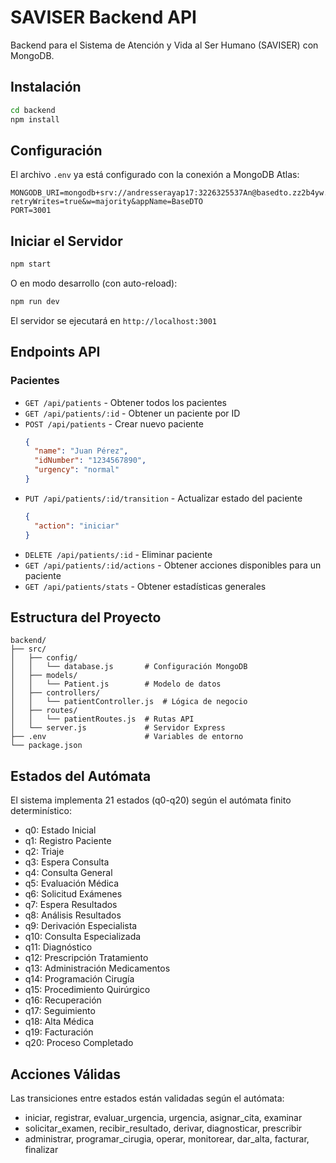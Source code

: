 # SAVISER Backend API

Backend para el Sistema de Atención y Vida al Ser Humano (SAVISER) con MongoDB.

## Instalación

```bash
cd backend
npm install
```

## Configuración

El archivo `.env` ya está configurado con la conexión a MongoDB Atlas:

```
MONGODB_URI=mongodb+srv://andresserayap17:3226325537An@basedto.zz2b4yw.mongodb.net/?retryWrites=true&w=majority&appName=BaseDTO
PORT=3001
```

## Iniciar el Servidor

```bash
npm start
```

O en modo desarrollo (con auto-reload):

```bash
npm run dev
```

El servidor se ejecutará en `http://localhost:3001`

## Endpoints API

### Pacientes

- `GET /api/patients` - Obtener todos los pacientes
- `GET /api/patients/:id` - Obtener un paciente por ID
- `POST /api/patients` - Crear nuevo paciente
  ```json
  {
    "name": "Juan Pérez",
    "idNumber": "1234567890",
    "urgency": "normal"
  }
  ```
- `PUT /api/patients/:id/transition` - Actualizar estado del paciente
  ```json
  {
    "action": "iniciar"
  }
  ```
- `DELETE /api/patients/:id` - Eliminar paciente
- `GET /api/patients/:id/actions` - Obtener acciones disponibles para un paciente
- `GET /api/patients/stats` - Obtener estadísticas generales

## Estructura del Proyecto

```
backend/
├── src/
│   ├── config/
│   │   └── database.js       # Configuración MongoDB
│   ├── models/
│   │   └── Patient.js        # Modelo de datos
│   ├── controllers/
│   │   └── patientController.js  # Lógica de negocio
│   ├── routes/
│   │   └── patientRoutes.js  # Rutas API
│   └── server.js             # Servidor Express
├── .env                      # Variables de entorno
└── package.json
```

## Estados del Autómata

El sistema implementa 21 estados (q0-q20) según el autómata finito determinístico:

- q0: Estado Inicial
- q1: Registro Paciente
- q2: Triaje
- q3: Espera Consulta
- q4: Consulta General
- q5: Evaluación Médica
- q6: Solicitud Exámenes
- q7: Espera Resultados
- q8: Análisis Resultados
- q9: Derivación Especialista
- q10: Consulta Especializada
- q11: Diagnóstico
- q12: Prescripción Tratamiento
- q13: Administración Medicamentos
- q14: Programación Cirugía
- q15: Procedimiento Quirúrgico
- q16: Recuperación
- q17: Seguimiento
- q18: Alta Médica
- q19: Facturación
- q20: Proceso Completado

## Acciones Válidas

Las transiciones entre estados están validadas según el autómata:
- iniciar, registrar, evaluar_urgencia, urgencia, asignar_cita, examinar
- solicitar_examen, recibir_resultado, derivar, diagnosticar, prescribir
- administrar, programar_cirugia, operar, monitorear, dar_alta, facturar, finalizar
